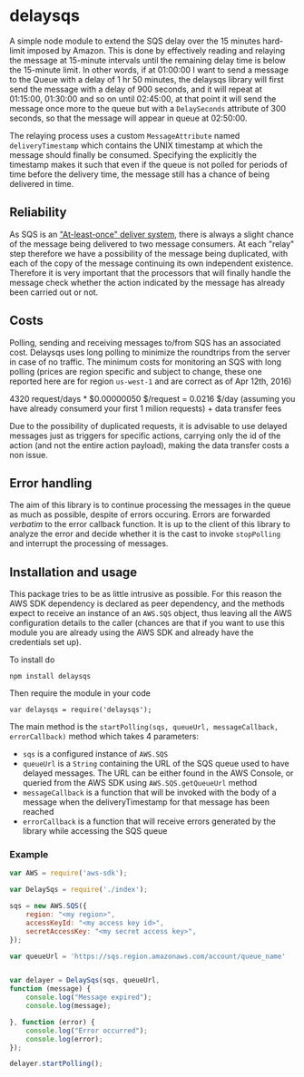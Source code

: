 # delaysqs
A simple node module to extend the SQS delay over the 15 minutes hard-limit imposed by Amazon. This is done by effectively
reading and relaying the message at 15-minute intervals until the remaining delay time is below the 15-minute limit.
In other words, if at 01:00:00 I want to send a message to the Queue with a delay of 1 hr 50 minutes, the delaysqs library
will first send the message with a delay of 900 seconds, and it will repeat at 01:15:00, 01:30:00 and so on until 02:45:00,
at that point it will send the message once more to the queue but with a `DelaySeconds` attribute of 300 seconds, so that
the message will appear in queue at 02:50:00.

The relaying process uses a custom `MessageAttribute` named `deliveryTimestamp` which contains the UNIX timestamp at
which the message should finally be consumed. Specifying the explicitly the timestamp makes it such that even if the queue is
not polled for periods of time before the delivery time, the message still has a chance of being delivered in time.

## Reliability

As SQS is an ["At-least-once" deliver system](http://docs.aws.amazon.com/AWSSimpleQueueService/latest/SQSDeveloperGuide/DistributedQueues.html),
there is always a slight chance of the message being delivered to two message consumers. At each "relay" step therefore
we have a possibility of the message being duplicated, with each of the copy of the message continuing its own independent 
existence. Therefore it is very important that the processors that will finally handle the message check whether the action
indicated by the message has already been carried out or not.

## Costs

Polling, sending and receiving messages to/from SQS has an associated cost. Delaysqs uses long polling to minimize the
roundtrips from the server in case of no traffic. The minimum costs for monitoring an SQS with long polling (prices are
region specific and subject to change, these one reported here are for region `us-west-1` and are correct as of Apr 12th,
2016)

4320 request/days * $0.00000050 $/request = 0.0216 $/day (assuming you have already consumerd your first 1 milion requests) + data transfer fees

Due to the possibility of duplicated requests, it is advisable to use delayed messages just as triggers for specific actions,
carrying only the id of the action (and not the entire action payload), making the data transfer costs a non issue.

## Error handling

The aim of this library is to continue processing the messages in the queue as much as possible, despite of errors occuring. Errors
are forwarded *verbatim* to the error callback function. It is up to the client of this library to analyze the error and decide whether 
it is the cast to invoke `stopPolling` and interrupt the processing of messages.

## Installation and usage

This package tries to be as little intrusive as possible. For this reason the AWS SDK dependency is declared as peer dependency,
and the methods expect to receive an instance of an `AWS.SQS` object, thus leaving all the AWS configuration details to
the caller (chances are that if you want to use this module you are already using the AWS SDK and already have the credentials
set up).

To install do

    npm install delaysqs
    
Then require the module in your code
    
    var delaysqs = require('delaysqs');
    
The main method is the `startPolling(sqs, queueUrl, messageCallback, errorCallback)` method which takes 4 parameters:

* `sqs` is a configured instance of `AWS.SQS`
* `queueUrl` is a `String` containing the URL of the SQS queue used to have delayed messages. The URL can be either found in
the AWS Console, or queried from the AWS SDK using `AWS.SQS.getQueueUrl` method
* `messageCallback` is a function that will be invoked with the body of a message when the deliveryTimestamp for that
message has been reached
* `errorCallback` is a function that will receive errors generated by the library while accessing the SQS queue

### Example

```javascript 
var AWS = require('aws-sdk');

var DelaySqs = require('./index');

sqs = new AWS.SQS({
    region: "<my region>",
    accessKeyId: "<my access key id>",
    secretAccessKey: "<my secret access key>",
});

var queueUrl = 'https://sqs.region.amazonaws.com/account/queue_name'


var delayer = DelaySqs(sqs, queueUrl,
function (message) {
    console.log("Message expired");
    console.log(message);

}, function (error) {
    console.log("Error occurred");
    console.log(error);
});

delayer.startPolling();

``` 









